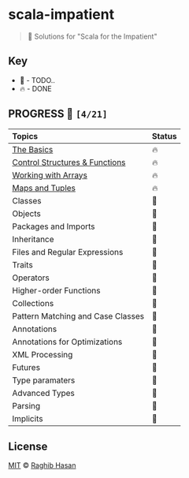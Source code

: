 #  scala-impatient

> 🤺 Solutions for "Scala for the Impatient"


## Key

*   🚧 - TODO..
*   🔥 - DONE

## PROGRESS 🚀 `[4/21]`

| Topics  | Status |
| :--- | :--- |
| [The Basics](./solutions/the-basics) | 🔥 |
| [Control Structures & Functions](./solutions/control-structures-and-functions) | 🔥 |
| [Working with Arrays](./solutions/working-with-arrays) | 🔥 |
| [Maps and Tuples](./solutions/maps-and-tuples) | 🔥 |
| Classes | 🚧 |
| Objects | 🚧 |
| Packages and Imports | 🚧 |
| Inheritance | 🚧 |
| Files and Regular Expressions| 🚧 |
| Traits | 🚧 |
| Operators | 🚧 |
| Higher-order Functions | 🚧 |
| Collections | 🚧 |
| Pattern Matching and Case Classes | 🚧 |
| Annotations | 🚧 |
| Annotations for Optimizations | 🚧 |
| XML Processing | 🚧 |
| Futures | 🚧 |
| Type paramaters | 🚧 |  
| Advanced Types | 🚧 |
| Parsing | 🚧 |
| Implicits | 🚧 |


## License
[MIT](./license) © [Raghib Hasan](http://raghibm.com/)
